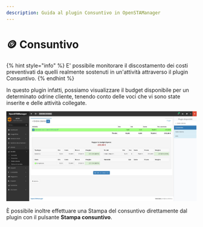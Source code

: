 ```yaml
---
description: Guida al plugin Consuntivo in OpenSTAManager
---
```


# 🪙 Consuntivo

{% hint style="info" %}
E' possibile monitorare il discostamento dei costi preventivati da quelli realmente sostenuti in un'attività attraverso il plugin Consuntivo.
{% endhint %}

In questo plugin infatti, possiamo visualizzare il budget disponibile per un determinato odrine cliente, tenendo conto delle voci che vi sono state inserite e delle attività collegate.

![](<../../../../../.gitbook/assets/immagine (252).png>)

È possibile inoltre effettuare una Stampa del consuntivo direttamente dal plugin con il pulsante **Stampa consuntivo**.
